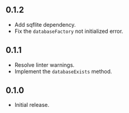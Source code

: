 ## 0.1.2

* Add sqflite dependency.
* Fix the `databaseFactory` not initialized error.

## 0.1.1

* Resolve linter warnings.
* Implement the `databaseExists` method.

## 0.1.0

* Initial release.
